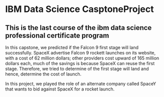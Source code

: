 # IBM Data Science CasptoneProject
## This is the last course of the ibm data science professional certificate program 

In this capstone, we predicted if the Falcon 9 first stage will land successfully. SpaceX advertise Falcon 9  rockett
launches on its website, with a cost of 62 million dollars; other providers cost upward of 165 million dollars each, much 
of the savings is because SpaceX can reuse the first stage. Therefore, we tried to determine of the first stage will land
and hence, determine the cost of launch. 

In this project, we played the role of an alternate company called SpaceY that wants to bid against SpaceX for a rocket launch. 
